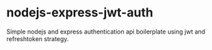 # nodejs-express-jwt-auth
Simple nodejs and express authentication api boilerplate using jwt and refreshtoken strategy.
